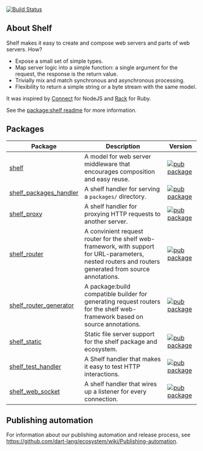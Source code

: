 [![Build Status](https://github.com/dart-lang/shelf/workflows/Dart%20CI/badge.svg)](https://github.com/dart-lang/shelf/actions?query=workflow%3A"Dart+CI"+branch%3Amaster)

## About Shelf

Shelf makes it easy to create and compose web servers and parts of web servers. How?

- Expose a small set of simple types.
- Map server logic into a simple function: a single argument for the request, the response is the return value.
- Trivially mix and match synchronous and asynchronous processing.
- Flexibility to return a simple string or a byte stream with the same model.

It was inspired by [Connect](https://github.com/senchalabs/connect) for NodeJS
and [Rack](https://github.com/rack/rack) for Ruby.

See the [package:shelf readme](pkgs/shelf/) for more information.

## Packages

| Package | Description | Version |
|---|---|---|
| [shelf](pkgs/shelf/) | A model for web server middleware that encourages composition and easy reuse. | [![pub package](https://img.shields.io/pub/v/shelf.svg)](https://pub.dev/packages/shelf) |
| [shelf_packages_handler](pkgs/shelf_packages_handler/) | A shelf handler for serving a `packages/` directory. | [![pub package](https://img.shields.io/pub/v/shelf_packages_handler.svg)](https://pub.dev/packages/shelf_packages_handler) |
| [shelf_proxy](pkgs/shelf_proxy/) | A shelf handler for proxying HTTP requests to another server. | [![pub package](https://img.shields.io/pub/v/shelf_proxy.svg)](https://pub.dev/packages/shelf_proxy) |
| [shelf_router](pkgs/shelf_router/) | A convinient request router for the shelf web-framework, with support for URL-parameters, nested routers and routers generated from source annotations. | [![pub package](https://img.shields.io/pub/v/shelf_router.svg)](https://pub.dev/packages/shelf_router) |
| [shelf_router_generator](pkgs/shelf_router_generator/) | A package:build compatible builder for generating request routers for the shelf web-framework based on source annotations. | [![pub package](https://img.shields.io/pub/v/shelf_router_generator.svg)](https://pub.dev/packages/shelf_router_generator) |
| [shelf_static](pkgs/shelf_static/) | Static file server support for the shelf package and ecosystem. | [![pub package](https://img.shields.io/pub/v/shelf_static.svg)](https://pub.dev/packages/shelf_static) |
| [shelf_test_handler](pkgs/shelf_test_handler/) | A Shelf handler that makes it easy to test HTTP interactions. | [![pub package](https://img.shields.io/pub/v/shelf_test_handler.svg)](https://pub.dev/packages/shelf_test_handler) |
| [shelf_web_socket](pkgs/shelf_web_socket/) | A shelf handler that wires up a listener for every connection. | [![pub package](https://img.shields.io/pub/v/shelf_web_socket.svg)](https://pub.dev/packages/shelf_web_socket) |

## Publishing automation

For information about our publishing automation and release process, see
https://github.com/dart-lang/ecosystem/wiki/Publishing-automation.
